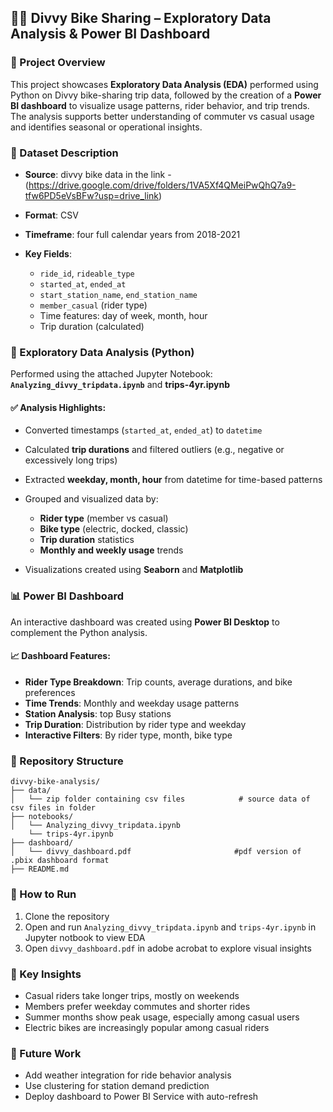 ## 🚴‍♂️ Divvy Bike Sharing – Exploratory Data Analysis & Power BI Dashboard

### 📌 Project Overview

This project showcases **Exploratory Data Analysis (EDA)** performed using Python on Divvy bike-sharing trip data, followed by the creation of a **Power BI dashboard** to visualize usage patterns, rider behavior, and trip trends. The analysis supports better understanding of commuter vs casual usage and identifies seasonal or operational insights.

### 📂 Dataset Description

* **Source**: divvy bike data in the link - (https://drive.google.com/drive/folders/1VA5Xf4QMeiPwQhQ7a9-tfw6PD5eVsBFw?usp=drive_link)
* **Format**: CSV
* **Timeframe**: four full calendar years from 2018-2021
* **Key Fields**:

  * `ride_id`, `rideable_type`
  * `started_at`, `ended_at`
  * `start_station_name`, `end_station_name`
  * `member_casual` (rider type)
  * Time features: day of week, month, hour
  * Trip duration (calculated)



### 🧪 Exploratory Data Analysis (Python)

Performed using the attached Jupyter Notebook: **`Analyzing_divvy_tripdata.ipynb`** and **trips-4yr.ipynb**

#### ✅ Analysis Highlights:

* Converted timestamps (`started_at`, `ended_at`) to `datetime`
* Calculated **trip durations** and filtered outliers (e.g., negative or excessively long trips)
* Extracted **weekday, month, hour** from datetime for time-based patterns
* Grouped and visualized data by:

  * **Rider type** (member vs casual)
  * **Bike type** (electric, docked, classic)
  * **Trip duration** statistics
  * **Monthly and weekly usage** trends
* Visualizations created using **Seaborn** and **Matplotlib**



### 📊 Power BI Dashboard

An interactive dashboard was created using **Power BI Desktop** to complement the Python analysis.

#### 📈 Dashboard Features:

* **Rider Type Breakdown**: Trip counts, average durations, and bike preferences
* **Time Trends**: Monthly and weekday usage patterns
* **Station Analysis**: top Busy stations
* **Trip Duration**: Distribution by rider type and weekday
* **Interactive Filters**: By rider type, month, bike type


### 📁 Repository Structure

```
divvy-bike-analysis/
├── data/
│   └── zip folder containing csv files            # source data of csv files in folder
├── notebooks/
│   └── Analyzing_divvy_tripdata.ipynb
    └── trips-4yr.ipynb
├── dashboard/
│   └── divvy_dashboard.pdf                       #pdf version of .pbix dashboard format 
├── README.md
```



### 📌 How to Run

1. Clone the repository
2. Open and run `Analyzing_divvy_tripdata.ipynb` and `trips-4yr.ipynb` in Jupyter notbook to view EDA
3. Open `divvy_dashboard.pdf` in adobe acrobat to explore visual insights


### 🧠 Key Insights

* Casual riders take longer trips, mostly on weekends
* Members prefer weekday commutes and shorter rides
* Summer months show peak usage, especially among casual users
* Electric bikes are increasingly popular among casual riders


### 🚀 Future Work

* Add weather integration for ride behavior analysis
* Use clustering for station demand prediction
* Deploy dashboard to Power BI Service with auto-refresh
